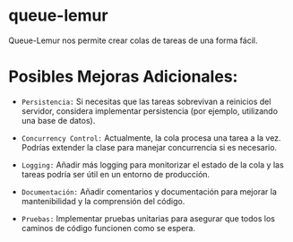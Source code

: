 # queue-lemur

Queue-Lemur nos permite crear colas de tareas de una forma fácil.

# Posibles Mejoras Adicionales:

- `Persistencia:` Si necesitas que las tareas sobrevivan a reinicios del servidor, considera implementar persistencia (por ejemplo, utilizando una base de datos).
- `Concurrency Control:` Actualmente, la cola procesa una tarea a la vez. Podrías extender la clase para manejar concurrencia si es necesario.
- `Logging:` Añadir más logging para monitorizar el estado de la cola y las tareas podría ser útil en un entorno de producción.

- `Documentación:` Añadir comentarios y documentación para mejorar la mantenibilidad y la comprensión del código.
- `Pruebas:` Implementar pruebas unitarias para asegurar que todos los caminos de código funcionen como se espera.
